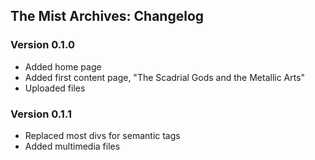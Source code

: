 ## The Mist Archives: Changelog

### Version 0.1.0
- Added home page
- Added first content page, "The Scadrial Gods and the Metallic Arts"
- Uploaded files

### Version 0.1.1 
- Replaced most divs for semantic tags
- Added multimedia files
